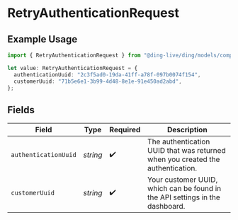 # RetryAuthenticationRequest

## Example Usage

```typescript
import { RetryAuthenticationRequest } from "@ding-live/ding/models/components";

let value: RetryAuthenticationRequest = {
  authenticationUuid: "2c3f5ad0-19da-41ff-a78f-097b0074f154",
  customerUuid: "71b5e6e1-3b99-4d48-8e1e-91e450ad2abd",
};
```

## Fields

| Field                                                                          | Type                                                                           | Required                                                                       | Description                                                                    |
| ------------------------------------------------------------------------------ | ------------------------------------------------------------------------------ | ------------------------------------------------------------------------------ | ------------------------------------------------------------------------------ |
| `authenticationUuid`                                                           | *string*                                                                       | :heavy_check_mark:                                                             | The authentication UUID that was returned when you created the authentication. |
| `customerUuid`                                                                 | *string*                                                                       | :heavy_check_mark:                                                             | Your customer UUID, which can be found in the API settings in the dashboard.   |